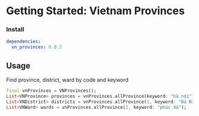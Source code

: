 # Getting Started: Vietnam Provinces
### Install
```yaml
dependencies:
  vn_provinces: 0.0.2
```

## Usage

Find province, district, ward by code and keyword

```dart
final vnProvinces = VNProvinces();
List<VNProvince> provinces = vnProvinces.allProvince(keyword: "hà nội");
List<VNDistrict> districts = vnProvinces.allProvince(1, keyword: "Ba Đình");
List<VNWard> wards = vnProvinces.allProvince(1, keyword: "phúc Xá");
```